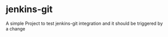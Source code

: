 # jenkins-git
A simple Project to test jenkins-git integration
and it should be triggered by a change
